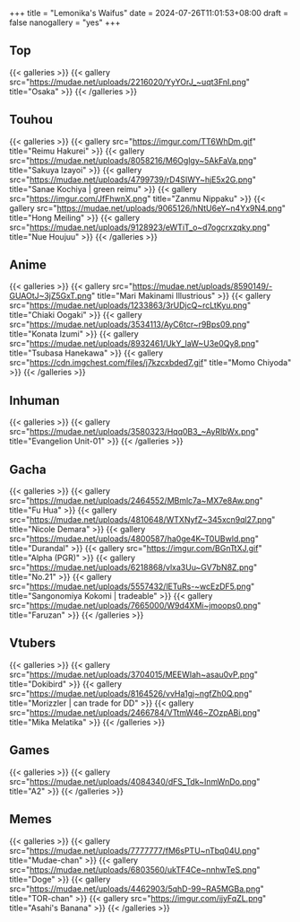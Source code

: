 +++
title = "Lemonika's Waifus"
date = 2024-07-26T11:01:53+08:00
draft = false
nanogallery = "yes"
+++


## Top
{{< galleries >}}
{{< gallery src="https://mudae.net/uploads/2216020/YyYOrJ_~uqt3FnI.png" title="Osaka" >}}
{{< /galleries >}}

## Touhou
{{< galleries >}}
{{< gallery src="https://imgur.com/TT6WhDm.gif" title="Reimu Hakurei" >}}
{{< gallery src="https://mudae.net/uploads/8058216/M6Oglgy~5AkFaVa.png" title="Sakuya Izayoi" >}}
{{< gallery src="https://mudae.net/uploads/4799739/rD4SIWY~hjE5x2G.png" title="Sanae Kochiya | green reimu" >}}
{{< gallery src="https://imgur.com/JfFhwnX.png" title="Zanmu Nippaku" >}}
{{< gallery src="https://mudae.net/uploads/9065126/hNtU6eY~n4Yx9N4.png" title="Hong Meiling" >}}
{{< gallery src="https://mudae.net/uploads/9128923/eWTiT_o~d7ogcrxzqky.png" title="Nue Houjuu" >}}
{{< /galleries >}}

## Anime
{{< galleries >}}
{{< gallery src="https://mudae.net/uploads/8590149/-GUAOtJ~3jZ5GxT.png" title="Mari Makinami Illustrious" >}}
{{< gallery src="https://mudae.net/uploads/1233863/3rUDjcQ~rcLtKyu.png" title="Chiaki Oogaki" >}}
{{< gallery src="https://mudae.net/uploads/3534113/AyC6tcr~r9Bps09.png" title="Konata Izumi" >}}
{{< gallery src="https://mudae.net/uploads/8932461/UkY_laW~U3e0Qy8.png" title="Tsubasa Hanekawa" >}}
{{< gallery src="https://cdn.imgchest.com/files/j7kzcxbded7.gif" title="Momo Chiyoda" >}}
{{< /galleries >}}

## Inhuman
{{< galleries >}}
{{< gallery src="https://mudae.net/uploads/3580323/Hqq0B3_~AyRlbWx.png" title="Evangelion Unit-01" >}}
{{< /galleries >}}

## Gacha
{{< galleries >}}
{{< gallery src="https://mudae.net/uploads/2464552/MBmlc7a~MX7e8Aw.png" title="Fu Hua" >}}
{{< gallery src="https://mudae.net/uploads/4810648/WTXNyfZ~345xcn9ql27.png" title="Nicole Demara" >}}
{{< gallery src="https://mudae.net/uploads/4800587/ha0ge4K~T0UBwld.png" title="Durandal" >}}
{{< gallery src="https://imgur.com/BGnTtXJ.gif" title="Alpha (PGR)" >}}
{{< gallery src="https://mudae.net/uploads/6218868/vlxa3Uu~GV7bN8Z.png" title="No.21" >}}
{{< gallery src="https://mudae.net/uploads/5557432/lETuRs-~wcEzDF5.png" title="Sangonomiya Kokomi | tradeable" >}}
{{< gallery src="https://mudae.net/uploads/7665000/W9d4XMi~jmoops0.png" title="Faruzan" >}}
{{< /galleries >}}

## Vtubers
{{< galleries >}}
{{< gallery src="https://mudae.net/uploads/3704015/MEEWIah~asau0vP.png" title="Dokibird" >}}
{{< gallery src="https://mudae.net/uploads/8164526/vvHa1gj~ngfZh0Q.png" title="Morizzler | can trade for DD" >}}
{{< gallery src="https://mudae.net/uploads/2466784/VTtmW46~ZOzpABi.png" title="Mika Melatika" >}}
{{< /galleries >}}

## Games
{{< galleries >}}
{{< gallery src="https://mudae.net/uploads/4084340/dFS_Tdk~InmWnDo.png" title="A2" >}}
{{< /galleries >}}

## Memes
{{< galleries >}}
{{< gallery src="https://mudae.net/uploads/7777777/fM6sPTU~nTbq04U.png" title="Mudae-chan" >}}
{{< gallery src="https://mudae.net/uploads/6803560/ukTF4Ce~nnhwTeS.png" title="Doge" >}}
{{< gallery src="https://mudae.net/uploads/4462903/5qhD-99~RA5MGBa.png" title="TOR-chan" >}}
{{< gallery src="https://imgur.com/ijyFqZL.png" title="Asahi's Banana" >}}
{{< /galleries >}}

